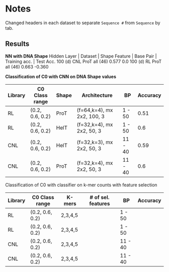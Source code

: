 # Notes 
Changed headers in each dataset to separate `Sequence #` from `Sequence` by tab.

## Results 
**NN with DNA Shape**
Hidden Layer    | Dataset |  Shape Feature |   Base Pair   |  Training acc.   |     Test Acc.
 100 (d)             CNL        ProT             all (46)          0.577              0.0
 100 (d)             RL          ProT            all (46)         0.663             -0.360     


**Classification of C0 with CNN on DNA Shape values** 


|Library|   C0 Class range |  Shape   |      Architecture             |   BP   |  Accuracy |   
|-------| -----------------|----------|-------------------------------|--------|-----------|
|  RL   |  (0.2, 0.6, 0.2) |   ProT   |  (f=64,k=4), mx 2x2, 100, 3   | 1 - 50 |    0.51   |
|  RL   |  (0.2, 0.6, 0.2) |   HelT   | (f=32,k=4), mx 2x2, 50, 3     | 1 - 50 |    0.6    |  
|  CNL  |  (0.2, 0.6, 0.2) |   HelT   | (f=32,k=3), mx 2x2, 50, 3     |11 - 40 |    0.59   |
|  CNL  |  (0.2, 0.6, 0.2) |   ProT   | (f=32,k=4), mx 2x2, 50, 3     |11 - 40 |    0.6    |

Classification of C0 with classifier on k-mer counts with feature selection

|Library|   C0 Class range |  K-mers | # of sel. features |   BP   |  Accuracy |   
|-------| -----------------|---------|--------------------|--------|-----------|
|  RL   |  (0.2, 0.6, 0.2) | 2,3,4,5 |                    | 1 - 50 |       |
|  RL   |  (0.2, 0.6, 0.2) | 2,3,4,5 |                    | 1 - 50 |        |  
|  CNL  |  (0.2, 0.6, 0.2) | 2,3,4,5 |                     |11 - 40 |       |
|  CNL  |  (0.2, 0.6, 0.2) | 2,3,4,5 |                     |11 - 40 |       |
